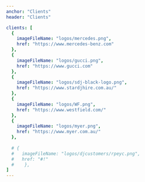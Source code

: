 ```yaml
---
anchor: "Clients"
header: "Clients"

clients: [
  {
    imageFileName: "logos/mercedes.png",
    href: "https://www.mercedes-benz.com"
  },
  {
    imageFileName: "logos/gucci.png",
    href: "https://www.gucci.com"
  },
  {
    imageFileName: "logos/sdj-black-logo.png",
    href: "https://www.stardjhire.com.au/"
  },
  {
    imageFileName: "logos/WF.png",
    href: "https://www.westfield.com/"
  },
  {
    imageFileName: "logos/myer.png",
    href: "https://www.myer.com.au/"
  },
  
  # {
  #   imageFileName: "logos/djcustomers/rpeyc.png",
  #   href: "#!"
  #    },
]
---
```

